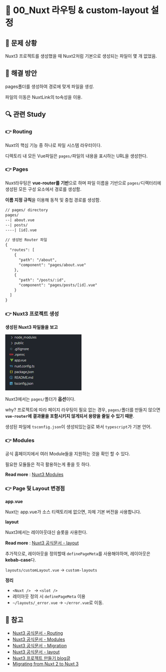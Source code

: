 # 🐳 00_Nuxt 라우팅 & custom-layout 설정

## 🤔 문제 상황

Nuxt3 프로젝트를 생성했을 때 Nuxt2처럼 기본으로 생성되는 파일이 몇 개 없었음.



## 🚩 해결 방안

pages폴더를 생성하여 경로에 맞게 파일을 생성.

파일의 이동은 NuxtLink의 to속성을 이용.



## 🔍 관련 Study

### 👉 Routing

Nuxt의 핵심 기능 중 하나로 파일 시스템 라우터이다.

디렉토리 내 모든 Vue파일은 `pages/`파일의 내용을 표시하는 URL을 생성한다.



### 👉 Pages

Nuxt라우팅은 **vue-router를 기반**으로 하며 파일 이름을 기반으로 `pages/`디렉터리에 생성된 모든 구성 요소에서 경로를 생성함.

**이름 지정 규칙**을 이용해 동적 및 중첩 경로를 생성함.

```text
// pages/ directory
pages/
--| about.vue
--| posts/
----| [id].vue
```

```text
// 생성된 Router 파일
{
  "routes": [
    {
      "path": "/about",
      "component": "pages/about.vue"
    },
    {
      "path": "/posts/:id",
      "component": "pages/posts/[id].vue"
    }
  ]
}
```



### 👉 Nuxt3 프로젝트 생성

**생성된 Nuxt3 파일들을 보고**

![Nuxt3프로젝트 생성 결과.png](./readme_images/00_Nuxt3프로젝트_생성_결과.png)

Nuxt3에서는 `pages/`폴더가 **옵션**이다.

why? 프로젝트에 따라 페이지 라우팅이 필요 없는 경우, `pages/`폴더를 만들지 않으면 **`vue-router`에  결과물을 포함시키지 않게되서 용량을 줄일 수 있기 때문**.



생성된 파일에 `tsconfig.json`이 생성되있는걸로 봐서 `typescript`가 기본 언어.



### 👉 Modules

공식 홈페이지에서 여러 Module들을 지원하는 것을 확인 할 수 있다.

필요한 모듈들은 적극 활용하는게 좋을 듯 하다.

**Read more** : [Nuxt3 Modules](https://nuxt.com/modules)



### 👉 Page 및 Layout 변경점

**app.vue**

Nuxt는 app.vue가 소스 티렉토리에 없으면, 자체 기본 버전을 사용합니다.



**layout**

Nuxt3에서는 레이아웃대신 슬롯을 사용한다.

**Read more** : [Nuxt3 공식문서 - layout](https://nuxt.com/docs/guide/directory-structure/layouts)

 추가적으로, 레이아웃을 정의할때 `definePageMeta`를 사용해야하며, 레이아웃은 **kebab-case**다.

`layouts/customLayout.vue` -> `custom-layouts`



**정리**

* `<Nuxt /> ` -> `<slot />`
* 레이아웃 정의 시 `definePageMeta` 이용
* `~/layouts/_error.vue` -> `~/error.vue`로 이동.



## 📘 참고

* [Nuxt3 공식문서 - Routing](https://nuxt.com/docs/getting-started/routing)
* [Nuxt3 공식문서 - Modules](https://nuxt.com/modules)
* [Nuxt3 공식문서 - Migration](https://nuxt.com/docs/migration/overview)
* [Nuxt3 공식문서 - layout](https://nuxt.com/docs/guide/directory-structure/layouts)
* [Nuxt3 프로젝트 만들기 blog글](https://www.peterkimzz.com/nuxt3-sideproject-2/)
* [Migrating from Nuxt 2 to Nuxt 3](https://debbie.codes/blog/migrating-nuxt2-nuxt3/)
